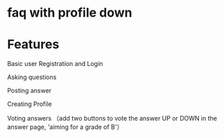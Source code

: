 # faq  with profile down
# Features
 Basic user Registration and Login
 
 Asking questions
 
 Posting answer
 
 Creating Profile
 
 
 Voting answers
 （add two buttons to vote the answer UP or DOWN in the answer page, 'aiming for a grade of B'）